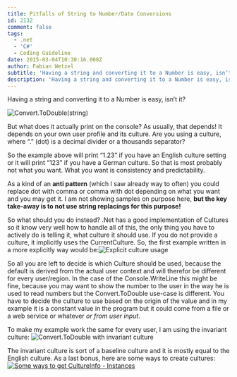 ```yaml
---
title: Pitfalls of String to Number/Date Conversions
id: 2132
comment: false
tags:
  - .net
  - 'C#'
  - Coding Guideline
date: 2015-03-04T10:30:16.000Z
author: Fabian Wetzel
subtitle: 'Having a string and converting it to a Number is easy, isn’t it?'
description: 'Having a string and converting it to a Number is easy, isn’t it?'
---
```


Having a string and converting it to a Number is easy, isn’t it?

![Convert.ToDouble(string)](https://az275061.vo.msecnd.net/blogmedia/2015/03/convert_todouble_simple.png "Convert.ToDouble(string)")

But what does it actually print on the console? As usually, that depends! It depends on your own user profile and its culture. Are you using a culture, where “.” (dot) is a decimal divider or a thousands separator?

So the example above will print “1.23” if you have an English culture setting or it will print “123” if you have a German culture. So that is most probably not what you want. What you want is consistency and predictability.

As a kind of an **anti pattern** (which I saw already way to often) you could replace dot with comma or comma with dot depending on what you want and you may get it. I am not showing samples on purpose here, **but the key take-away is to not use string replacings for this purpose!**

So what should you do instead? .Net has a good implementation of Cultures so it know very well how to handle all of this, the only thing you have to actively do is telling it, what culture it should use. If you do not provide a culture, it implicitly uses the CurrentCulture. So, the first example written in a more explicitly way would be:![Explicit culture usage](https://az275061.vo.msecnd.net/blogmedia/2015/03/convert_todouble_explicit.png "Explicit culture usage")

So all you are left to decide is which Culture should be used, because the default is derived from the actual user context and will therefor be different for every user/region. In the case of the Console.WriteLine this might be fine, because you may want to show the number to the user in the way he is used to read numbers but the Convert.ToDouble use-case is different. You have to decide the culture to use based on the origin of the value and in my example it is a constant value in the program but it could come from a file or a web service or whatever _or from user input_.

To make my example work the same for every user, I am using the invariant culture:
![Convert.ToDouble with invariant culture](https://az275061.vo.msecnd.net/blogmedia/2015/03/convert_todouble_invariant_culture.png "Convert.ToDouble with invariant culture")

The invariant culture is sort of a baseline culture and it is mostly equal to the English culture. As a last bonus, here are some ways to create cultures:[![Some ways to get CultureInfo - Instances](https://az275061.vo.msecnd.net/blogmedia/2015/03/some_cultures_thumb.png "Some ways to get CultureInfo - Instances")](https://az275061.vo.msecnd.net/blogmedia/2015/03/some_cultures.png)

